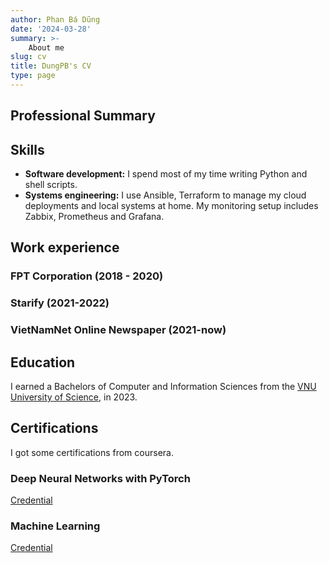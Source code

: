```yaml
---
author: Phan Bá Dũng
date: '2024-03-28'
summary: >-
    About me
slug: cv
title: DungPB's CV
type: page
---
```


## Professional Summary

## Skills

* **Software development:** I spend most of my time writing Python and shell
  scripts.
* **Systems engineering:** I use Ansible, Terraform to manage my
  cloud deployments and local systems at home. My monitoring setup includes
  Zabbix, Prometheus and Grafana.


## Work experience

### FPT Corporation (2018 - 2020)

### Starify (2021-2022)

### VietNamNet Online Newspaper (2021-now)

## Education

I earned a Bachelors of Computer and Information Sciences from the [VNU University of Science](https://hus.vnu.edu.vn/),  in 2023.

## Certifications

I got some certifications from coursera.

### Deep Neural Networks with PyTorch
[Credential](https://www.coursera.org/account/accomplishments/certificate/SZ534KWYXVQH)

### Machine Learning
[Credential](https://www.coursera.org/account/accomplishments/certificate/24LSPEMX4B7P)